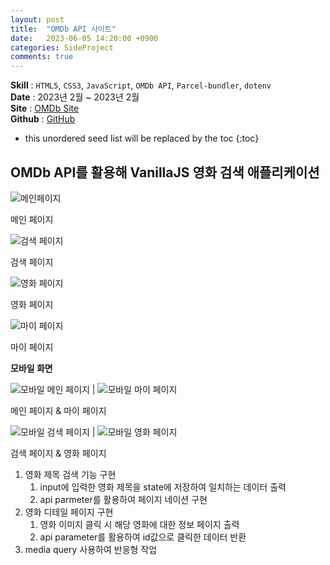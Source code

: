 ```yaml
---
layout: post
title:  "OMDb API 사이트"
date:   2023-06-05 14:20:00 +0900
categories: SideProject
comments: true
---
```


**Skill** : `HTML5`, `CSS3`, `JavaScript`, `OMDb API`, `Parcel-bundler`, `dotenv`    
**Date** : 2023년 2월 ~ 2023년 2월  
**Site** : [OMDb Site](https://fc-movie-app.vercel.app/#/)  
**Github** : [GitHub](https://github.com/KimSeoYeon23/fc-movie-app)  

* this unordered seed list will be replaced by the toc
{:toc}

## OMDb API를 활용해 VanillaJS 영화 검색 애플리케이션

![메인페이지](../../assets/img/omdb/OBDb_API_main.png)

메인 페이지

![검색 페이지](../../assets/img/omdb/OBDb_API_search.png)  

검색 페이지

![영화 페이지](../../assets/img/omdb/OBDb_API_movie.png) 

영화 페이지

![마이 페이지](../../assets/img/omdb/OBDb_API_mypage.png)  

마이 페이지

**모바일 화면**  

![모바일 메인 페이지](../../assets/img/omdb/OBDb_API_main_mobile.png) | ![모바일 마이 페이지](../../assets/img/omdb/OBDb_API_mypage_mobile.png)

메인 페이지 & 마이 페이지  

![모바일 검색 페이지](../../assets/img/omdb/OBDb_API_search_mobile.png) | ![모바일 영화 페이지](../../assets/img/omdb/OBDb_API_movie_mobile.png)

검색 페이지 & 영화 페이지  


1. 영화 제목 검색 기능 구현
    1. input에 입력한 영화 제목을 state에 저장하여 일치하는 데이터 출력
    2. api parmeter를 활용하여 페이지 네이션 구현
2. 영화 디테일 페이지 구현
    1. 영화 이미지 클릭 시 해당 영화에 대한 정보 페이지 출력
    2. api parameter를 활용하여 id값으로 클릭한 데이터 반환
3. media query 사용하여 반응형 작업